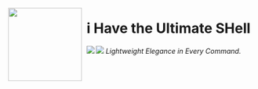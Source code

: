 <img align="left" width="150" height="150" align="left" style="float: left; margin: 0 10px 0 0;" src="https://github.com/the-OmegaLabs/Hush/blob/main/icon.png?raw=true"> <h1>i Have the Ultimate SHell</h1>
<img align="left" src="https://img.shields.io/badge/Made%20with-Python-white?style=for-the-badge&logo=python&logoColor=white"><img src="https://img.shields.io/badge/Required-Linux-white?style=for-the-badge&logo=linux&logoColor=white"> *Lightweight Elegance in Every Command.*
 